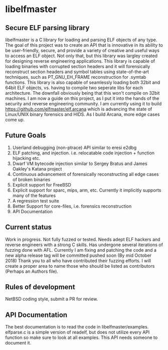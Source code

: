# libelfmaster

## Secure ELF parsing library

libelfmaster is a C library for loading and parsing ELF objects
of any type. The goal of this project was to create an API that
is innovative in its ability to be user-friendly, secure, and
provide a variety of creative and useful ways to access an ELF
object. Not only that, but this library was largley created for
designing reverse engineering applications. This library is capable
of loading binaries with corrupted section headers and it will forensically
reconstruct section headers and symbol tables using state-of-the-art
techniques, such as PT_GNU_EH_FRAME reconstruction for .symtab functions.
This library is also capable of seamlessly loading both 32bit and 64bit
ELF objects, vs. having to compile  two seperate libs for each
architecture. The downfall obviously being that this won't compile on
32bit machines. I am now a guide on this project, as I put it into
the hands of the security and reverse engineering community. I am
currently using it to build https://github.com/elfmaster/elf.arcana
which is advancing the state of Linux/UNIX binary forensics and HIDS.
As I build Arcana, more edge cases come up.


## Future Goals

1. Userland debugging (non-ptrace) API similar to eresi e2dbg
2. ELF patching, and injection. i.e. relocatable code injection + function hijacking etc.
3. Dwarf VM bytecode injection similar to Sergey Bratus and James Oakley's Katana project
4. Continuous advancement of forensically reconstructing all edge cases of broken binaries
5. Explicit support for FreeBSD
6. Explicit support for sparc, mips, arm, etc. Currently it implicitly supports many of the features
7. A regression test suite
8. Better Support for core-files, i.e. forensics reconstruction
9. API Documentation

## Current status

Work in progress. Not fully fuzzed or tested. Needs adept ELF hackers
and reverse engineers with a strong C skills. Has undergone several iterations
of fuzzing done with AFL. Currently I am fixing and patching the code and a new
alpha release tag will be committed pushed soon (By mid October 2018)
Thank you to all who have contributed their fuzzing efforts. I will create a
proper area to name those who should be listed as contributors (Perhaps an Authors file).


## Rules of development

NetBSD coding style, submit a PR for review.

## API Documentation

The best documentation is to read the code in libelfmaster/examples.
elfparse.c is a simple version of readelf, but does not utilize every
API function so make sure to look at all examples. This API needs someone
to document it. 

